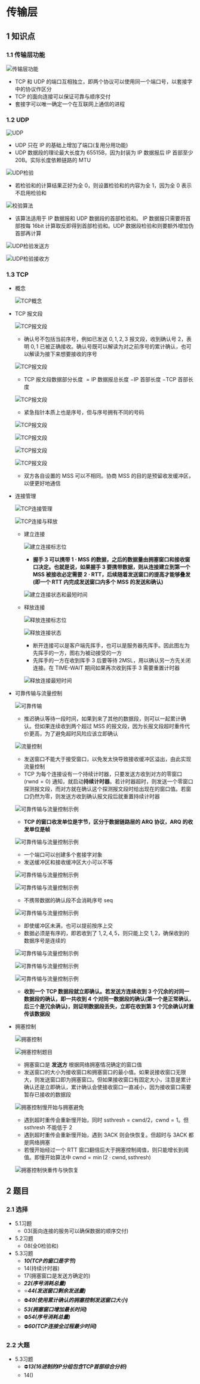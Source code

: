 # 传输层

## 1 知识点

### 1.1 传输层功能

![传输层功能](../../resource/image/network/chapter4/transport_layer.png "传输层功能")

* $\text{TCP}$ 和 $\text{UDP}$ 的端口互相独立，即两个协议可以使用同一个端口号，以套接字中的协议作区分
* $\text{TCP}$ 的面向连接可以保证可靠与顺序交付
* 套接字可以唯一确定一个在互联网上通信的进程

### 1.2 UDP

![UDP](../../resource/image/network/chapter4/UDP.png "UDP")

* $\text{UDP}$ 只在 $\text{IP}$ 的基础上增加了端口(复用分用功能)
* $\text{UDP}$ 数据段的理论最大长度为 $65515\text{B}$，因为封装为 $\text{IP}$ 数据报后 $\text{IP}$ 首部至少 $20\text{B}$。实际长度依赖链路的 $\text{MTU}$

![UDP检验](../../resource/image/network/chapter4/UDP_check.png "UDP检验")

* 若检验和的计算结果正好为全 $0$，则设置检验和的内容为全 $1$，因为全 $0$ 表示不启用检验和

![校验算法](../../resource/image/network/chapter4/UDP_check_algorithm.png "校验算法")

* 该算法适用于 $\text{IP}$ 数据报和 $\text{UDP}$ 数据段的首部检验和。 $\text{IP}$ 数据报只需要将首部按每 $16\text{bit}$ 计算取反即得到首部检验和。$\text{UDP}$ 数据段检验和则要额外增加伪首部再计算

![UDP检验发送方](../../resource/image/network/chapter4/UDP_check_send.png "UDP检验发送方")

![UDP检验接收方](../../resource/image/network/chapter4/UDP_check_receive.png "UDP检验接收方")

### 1.3 TCP

* 概念

  ![TCP概念](../../resource/image/network/chapter4/TCP_term.png "TCP概念")

* $\text{TCP}$ 报文段

  ![TCP报文段](../../resource/image/network/chapter4/TCP_message_0.png "TCP报文段")

  * 确认号不包括当前序号，例如已发送 $0,1,2,3$ 报文段，收到确认号 $2$，表明 $0,1$ 已被正确接收。确认号既可以解读为对之前序号的累计确认，也可以解读为接下来想要接收的序号

  ![TCP报文段](../../resource/image/network/chapter4/TCP_message_1.png "TCP报文段")

  * $\text{TCP}$ 报文段数据部分长度 $=\text{IP}$ 数据报总长度 $-\text{IP}$ 首部长度 $-\text{TCP}$ 首部长度

  ![TCP报文段](../../resource/image/network/chapter4/TCP_message_2.png "TCP报文段")

  * 紧急指针本质上也是序号，但与序号拥有不同的号码

  ![TCP报文段](../../resource/image/network/chapter4/TCP_message_3.png "TCP报文段")

  ![TCP报文段](../../resource/image/network/chapter4/TCP_message_4.png "TCP报文段")

  ![TCP报文段](../../resource/image/network/chapter4/TCP_message_5.png "TCP报文段")

  ![TCP报文段](../../resource/image/network/chapter4/TCP_message_6.png "TCP报文段")

  * 双方各自设置的 $\text{MSS}$ 可以不相同。协商 $\text{MSS}$ 的目的是预留收发缓冲区，以便更好地通信

* 连接管理

  ![TCP连接管理](../../resource/image/network/chapter4/TCP_build_release.png "TCP连接管理")

  ![TCP连接与释放](../../resource/image/network/chapter4/TCP_build_release_flowchart.png "TCP连接与释放")

  * 建立连接

    ![建立连接标志位](../../resource/image/network/chapter4/TCP_build_tag.png "建立连接标志位")

    * **握手 $3$ 可以携带 $1\cdot\text{MSS}$ 的数据，之后的数据量由拥塞窗口和接收窗口决定。也就是说，如果握手 $3$ 要携带数据，则从连接建立到第一个 $\text{MSS}$ 被接收必定需要 $2\cdot\text{RTT}$，后续随着发送窗口的提高才能够叠发(即一个 $\text{RTT}$ 内完成发送窗口内多个 $\text{MSS}$ 的发送和确认)**

    ![建立连接状态和最短时间](../../resource/image/network/chapter4/TCP_build_state_time.png "建立连接状态和最短时间")

  * 释放连接

    ![释放连接标志位](../../resource/image/network/chapter4/TCP_release_tag.png "释放连接标志位")

    ![释放连接状态](../../resource/image/network/chapter4/TCP_release_state.png "释放连接状态")

    * 断开连接可以是客户端先挥手，也可以是服务器先挥手。因此图左为先挥手的一方，图右为被动接受的一方
    * 先挥手的一方在收到挥手 $3$ 后要等待 $2\text{MSL}$，用以确认另一方先关闭连接。在 $\text{TIME-WAIT}$ 期间如果再次收到挥手 $3$ 需要重置计时器

    ![释放连接最短时间](../../resource/image/network/chapter4/TCP_release_time.png "释放连接最短时间")

* 可靠传输与流量控制

  ![可靠传输](../../resource/image/network/chapter4/TCP_reliable_transmission.png "可靠传输")

  * 推迟确认等待一段时间，如果到来了其他的数据段，则可以一起累计确认。但如果连续收到两个超过 $\text{MSS}$ 的报文段，因为长报文段超时重传代价更高，为了避免超时风险应该立即确认

  ![流量控制](../../resource/image/network/chapter4/TCP_flow_control.png "流量控制")

  * 发送窗口不能大于接受窗口，以免发太快导致接收缓冲区溢出，由此实现流量控制
  * $\text{TCP}$ 为每个连接设有一个持续计时器，只要发送方收到对方的零窗口 $(\text{rwnd}=0)$ 通知，就启动**持续计时器**。若计时器超时，则发送一个零窗口探测报文段，而对方就在确认这个探测报文段时给出现在的窗口值。若窗口仍然为零，则发送方收到确认报文段后就重置持续计时器

  ![可靠传输与流量控制示例](../../resource/image/network/chapter4/TCP_reliable_transmission_eg_0.png "可靠传输与流量控制示例")

  * **$\text{TCP}$ 的窗口收发单位是字节，区分于数据链路层的 $\text{ARQ}$ 协议，$\text{ARQ}$ 的收发单位是帧**

  ![可靠传输与流量控制示例](../../resource/image/network/chapter4/TCP_reliable_transmission_eg_00.png "可靠传输与流量控制示例")

  * 一个端口可以创建多个套接字对象
  * 发送缓冲区和接收缓冲区大小可以不等

  ![可靠传输与流量控制示例](../../resource/image/network/chapter4/TCP_reliable_transmission_eg_1.png "可靠传输与流量控制示例")

  ![可靠传输与流量控制示例](../../resource/image/network/chapter4/TCP_reliable_transmission_eg_2.png "可靠传输与流量控制示例")

  * 不携带数据的确认段不会消耗序号 $\text{seq}$

  ![可靠传输与流量控制示例](../../resource/image/network/chapter4/TCP_reliable_transmission_eg_3.png "可靠传输与流量控制示例")

  * 即使缓冲区未满，也可以提前按序上交
  * 数据必须是有序的，即若收到了 $1,2,4,5$，则只能上交 $1,2$，确保收到的数据序号是连续的

  ![可靠传输与流量控制示例](../../resource/image/network/chapter4/TCP_reliable_transmission_eg_4.png "可靠传输与流量控制示例")

  ![可靠传输与流量控制示例](../../resource/image/network/chapter4/TCP_reliable_transmission_eg_5.png "可靠传输与流量控制示例")

  ![可靠传输与流量控制示例](../../resource/image/network/chapter4/TCP_reliable_transmission_eg_6.png "可靠传输与流量控制示例")

  * **收到一个 $\text{TCP}$ 数据段就立即确认。若发送方连续收到 $3$ 个冗余的对同一数据段的确认，即一共收到 $4$ 个对同一数据段的确认(第一个是正常确认，后三个是冗余确认)，则证明数据段丢失，立即在收到第 $3$ 个冗余确认时重传该数据段**

* 拥塞控制

  ![拥塞控制](../../resource/image/network/chapter4/TCP_congest.png "拥塞控制")

  ![拥塞控制题目](../../resource/image/network/chapter4/TCP_congest_eg.png "拥塞控制题目")

  * 拥塞窗口是 **发送方** 根据网络拥塞情况确定的窗口值
  * 发送窗口的大小为接收窗口和拥塞窗口的最小值。如果说接收窗口无限大，则发送窗口即为拥塞窗口。但如果接收窗口有固定大小，注意是累计确认还是立即确认，累计确认会使接收窗口一直减小，因为接收窗口需要暂存已接收的数据段

  ![拥塞控制慢开始与拥塞避免](../../resource/image/network/chapter4/TCP_congest_slow_start.png "拥塞控制慢开始与拥塞避免")

  * 遇到超时重传会重新慢开始，同时 $\text{ssthresh}=\text{cwnd}/2$，$\text{cwnd}=1$。但 $\text{ssthresh}$ 不能低于 $2$
  * 遇到超时重传会重新慢开始，遇到 $3\text{ACK}$ 则会快恢复。但超时与 $3\text{ACK}$ 都是网络拥塞
  * 若慢开始经过一个 $\text{RTT}$ 窗口翻倍后大于拥塞控制阈值，则只能增长到阈值。即慢开始算法中 $\text{cwnd}=\min{(2\cdot\text{cwnd},\,\text{ssthresh})}$

  ![拥塞控制快重传与快恢复](../../resource/image/network/chapter4/TCP_congest_quick_restore.png)

## 2 题目

### 2.1 选择

* 5.1习题
  * 03(面向连接的服务可以确保数据的顺序交付)
* 5.2习题
  * 08(全0检验和)
* 5.3习题
  * ***10(TCP的窗口是字节)***
  * 14(持续计时器)
  * 17(拥塞窗口是发送方确定的)
  * ***22(序号消耗总量)***
  * ⭐***44(发送窗口剩余发送量)***
  * ⛔***49(使用累计确认的拥塞控制发送窗口大小)***
  * ***53(拥塞窗口增加最长时间)***
  * ⛔***54(序号消耗总量)***
  * ⛔***60(TCP连接全过程最少时间)***

### 2.2 大题

* 5.3习题
  * ⛔***13(16进制的IP分组包含TCP首部综合分析)***
  * 14()
